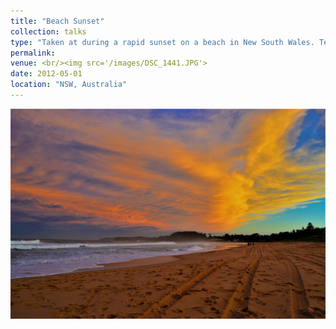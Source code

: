 ```yaml
---
title: "Beach Sunset"
collection: talks
type: "Taken at during a rapid sunset on a beach in New South Wales. Tech Specs: f/5.6 for 1/60 sec. at ISO-250."
permalink: 
venue: <br/><img src='/images/DSC_1441.JPG'> 
date: 2012-05-01
location: "NSW, Australia"
---
```


![](DSC_1441.JPG)
